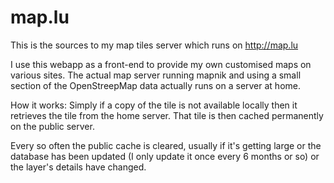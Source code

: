 # map.lu
This is the sources to my map tiles server which runs on http://map.lu

I use this webapp as a front-end to provide my own customised maps on various sites. The actual map server running mapnik and using a small section of the OpenStreepMap data actually runs on a server at home.

How it works: Simply if a copy of the tile is not available locally then it retrieves the tile from the home server. That tile is then cached permanently on the public server.

Every so often the public cache is cleared, usually if it's getting large or the database has been updated (I only update it once every 6 months or so) or the layer's details have changed.

